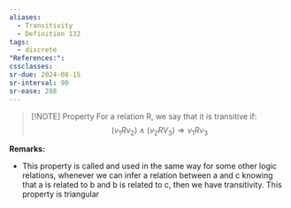 ```yaml
---
aliases:
  - Transitivity
  - Definition 132
tags:
  - discrete
"References:": 
cssclasses: 
sr-due: 2024-08-15
sr-interval: 90
sr-ease: 288
---
```


> [!NOTE] Property
> For a relation R, we say that it is transitive if: 
> $$
> (v_1 Rv_2)\land(v_2RV_3) \Rightarrow v_1Rv_3
> $$

**Remarks:**
+ This property is called and used in the same way for some other logic relations, whenever we can infer a relation between a and c knowing that a is related to b and b is related to c, then we have transitivity. This property is triangular

